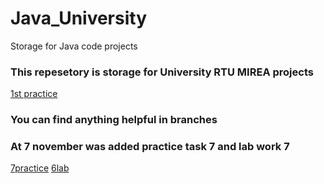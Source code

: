 # Java_University
Storage for Java code projects
### This repesetory is storage for University RTU MIREA projects ###
[1st practice](https://github.com/EstonianGuy/Java_University/tree/1st_task)

### You can find anything helpful in branches ###
### At 7 november was added practice task 7 and lab work 7 ###
[7practice](https://github.com/EstonianGuy/Java_University/tree/sevenPractice)
[6lab](https://github.com/EstonianGuy/Java_University/tree/sevenPractice)
